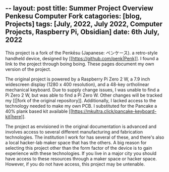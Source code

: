 --
layout: post
title:  Summer Project Overview Penkesu Computer Fork
catagories: [blog, Projects]
tags: [July, 2022, July 2022, Computer Projects, Raspberry Pi, Obsidian]
date: 6th July, 2022
---
This project is a fork of the Penkēsu (Japanese: ペンケース). a retro-style handheld device, designed by [[https://github.com/penk|Penk]]. I found a link to the project through boing boing. These pages document my own version of the project.

The original project is powered by a Raspberry Pi Zero 2 W, a 7.9 inch widescreen display (1280 x 400 resolution), and a 48-key ortholinear mechanical keyboard. Due to supply change issues, I was unable to find a Pi Zero 2 W, but was able to find a Pi Zero W. Other changes will be tracked my [[|fork of the original repository]]. Additionally, I lacked access to the technology needed to make my own PCB. I substituted for the Pancake a 40% plank based kit available [[https://mkultra.click/pancake-keyboard-kit|here]].

The project as envisioned in the original documentation is advanced and involves access to several different manufacturing and fabrication technologies. The institution I work for has several of these, and there's also a local hacker-lab maker space that has the others. A big reason for selecting this project other than the form factor of the device is to gain experience with these technologies. If you live in a major city you should have access to these resources through a maker space or hacker space. However, if you do not have access, this project may be untenable.
